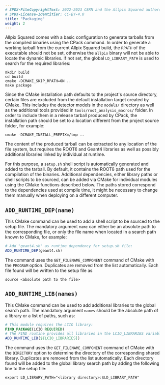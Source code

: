 ```yaml
---
# SPDX-FileCopyrightText: 2022-2023 CERN and the Allpix Squared authors
# SPDX-License-Identifier: CC-BY-4.0
title: "Packaging"
weight: 2
---
```


Allpix Squared comes with a basic configuration to generate tarballs from the compiled binaries using the CPack command. In
order to generate a working tarball from the current Allpix Squared build, the `RPATH` of the executable should not be set,
otherwise the `allpix` binary will not be able to locate the dynamic libraries. If not set, the global `LD_LIBRARY_PATH` is
used to search for the required libraries:

```shell
mkdir build
cd build
cmake -DCMAKE_SKIP_RPATH=ON ..
make package
```

Since the CMake installation path defaults to the project's source directory, certain files are excluded from the default
installation target created by CMake. This includes the detector models in the `models/` directory as well as the additional
tools provided in `tools/root_analysis_macros/` folder. In order to include them in a release tarball produced by CPack, the
installation path should be set to a location different from the project source folder, for example:

```shell
cmake -DCMAKE_INSTALL_PREFIX=/tmp ..
```

The content of the produced tarball can be extracted to any location of the file system, but requires the ROOT6 and Geant4
libraries as well as possibly additional libraries linked by individual at runtime.

For this purpose, a `setup.sh` shell script is automatically generated and added to the tarball. By default, it contains the
ROOT6 path used for the compilation of the binaries. Additional dependencies, either library paths or shell scripts to be
sourced, can be added via CMake for individual modules using the CMake functions described below. The paths stored correspond
to the dependencies used at compile time, it might be necessary to change them manually when deploying on a different
computer.

## `ADD_RUNTIME_DEP(name)`

This CMake command can be used to add a shell script to be sourced to the setup file. The mandatory argument `name` can
either be an absolute path to the corresponding file, or only the file name when located in a search path known to CMake, for
example:

```cmake
# Add "geant4.sh" as runtime dependency for setup.sh file:
ADD_RUNTIME_DEP(geant4.sh)
```

The command uses the `GET_FILENAME_COMPONENT` command of CMake with the `PROGRAM` option. Duplicates are removed from the
list automatically. Each file found will be written to the setup file as

```shell
source <absolute path to the file>
```

## `ADD_RUNTIME_LIB(names)`

This CMake command can be used to add additional libraries to the global search path. The mandatory argument `names` should
be the absolute path of a library or a list of paths, such as:

```cmake
# This module requires the LCIO library:
FIND_PACKAGE(LCIO REQUIRED)
# The FIND routine provides all libraries in the LCIO_LIBRARIES variable:
ADD_RUNTIME_LIB(${LCIO_LIBRARIES})
```

The command uses the `GET_FILENAME_COMPONENT` command of CMake with the `DIRECTORY` option to determine the directory of the
corresponding shared library. Duplicates are removed from the list automatically. Each directory found will be added to the
global library search path by adding the following line to the setup file:

```shell
export LD_LIBRARY_PATH="<library directory>:$LD_LIBRARY_PATH"
```
